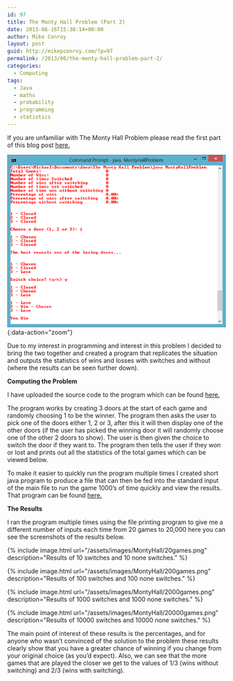 ```yaml
---
id: 97
title: The Monty Hall Problem (Part 2)
date: 2013-06-16T15:38:14+00:00
author: Mike Conroy 
layout: post
guid: http://mikepconroy.com/?p=97
permalink: /2013/06/the-monty-hall-problem-part-2/
categories:
  - Computing
tags:
  - Java
  - maths
  - probability
  - programming
  - statistics
---
```

If you are unfamiliar with The Monty Hall Problem please read the first part of this blog post <a title="The Monty Hall Problem (Part 1)" href="//mikepconroy.com/?p=80">here.</a>
<!--<a href="//mikepconroy.com/wp-content/uploads/2013/06/example.png"><img class="size-full wp-image-113 aligncenter" alt="The monty hall problem program" src="//mikepconroy.com/wp-content/uploads/2013/06/example.png" width="677" height="535" srcset="https://mikepconroy.com/wp-content/uploads/2013/06/example.png 677w, https://mikepconroy.com/wp-content/uploads/2013/06/example-300x237.png 300w, https://mikepconroy.com/wp-content/uploads/2013/06/example-624x493.png 624w" sizes="(max-width: 677px) 100vw, 677px" /></a>-->

![Overview](/assets/images/MontyHall/overview.png){:data-action="zoom"}
          
Due to my interest in programming and interest in this problem I decided to bring the two together and created a program that replicates the situation and outputs the statistics of wins and losses with switches and without (where the results can be seen further down).
          
**Computing the Problem**
          
I have uploaded the source code to the program which can be found <a href="https://github.com/mikecon94/TheMontyHallProblem/blob/master/MontyHallProblem.java" target="_blank">here.</a>
          
The program works by creating 3 doors at the start of each game and randomly choosing 1 to be the winner. The program then asks the user to pick one of the doors either 1, 2 or 3, after this it will then display one of the other doors (if the user has picked the winning door it will randomly choose one of the other 2 doors to show). The user is then given the choice to switch the door if they want to. The program then tells the user if they won or lost and prints out all the statistics of the total games which can be viewed below.
          
To make it easier to quickly run the program multiple times I created short java program to produce a file that can then be fed into the standard input of the main file to run the game 1000&#8217;s of time quickly and view the results. That program can be found <a href="https://github.com/mikecon94/TheMontyHallProblem/blob/master/PrintFile.java" target="_blank">here.</a>
          
**The Results**
          
I ran the program multiple times using the file printing program to give me a different number of inputs each time from 20 games to 20,000 here you can see the screenshots of the results below.
<!--<figure id="attachment_119" style="width: 676px" class="wp-caption aligncenter">-->
          
<!--<a href="//mikepconroy.com/wp-content/uploads/2013/06/20gamesCut.png"><img class="size-full wp-image-119" alt="Results of 10 switches and 10 none switches." src="//mikepconroy.com/wp-content/uploads/2013/06/20gamesCut.png" width="676" height="135" srcset="https://mikepconroy.com/wp-content/uploads/2013/06/20gamesCut.png 676w, https://mikepconroy.com/wp-content/uploads/2013/06/20gamesCut-300x59.png 300w, https://mikepconroy.com/wp-content/uploads/2013/06/20gamesCut-624x124.png 624w" sizes="(max-width: 676px) 100vw, 676px" /></a><figcaption class="wp-caption-text">Results of 10 switches and 10 none switches.</figcaption></figure> <figure id="attachment_122" style="width: 673px" class="wp-caption aligncenter"><a href="//mikepconroy.com/wp-content/uploads/2013/06/200gamesCut.png"><img class="size-full wp-image-122" alt="Results of 100 switches and 100 none switches." src="//mikepconroy.com/wp-content/uploads/2013/06/200gamesCut.png" width="673" height="132" srcset="https://mikepconroy.com/wp-content/uploads/2013/06/200gamesCut.png 673w, https://mikepconroy.com/wp-content/uploads/2013/06/200gamesCut-300x58.png 300w, https://mikepconroy.com/wp-content/uploads/2013/06/200gamesCut-624x122.png 624w" sizes="(max-width: 673px) 100vw, 673px" /></a><figcaption class="wp-caption-text">Results of 100 switches and 100 none switches.</figcaption></figure> <figure id="attachment_123" style="width: 674px" class="wp-caption aligncenter"><a href="//mikepconroy.com/wp-content/uploads/2013/06/2000gamesCut.png"><img class="size-full wp-image-123" alt="Results of 1,000 switches and 1,000 none switches." src="//mikepconroy.com/wp-content/uploads/2013/06/2000gamesCut.png" width="674" height="131" srcset="https://mikepconroy.com/wp-content/uploads/2013/06/2000gamesCut.png 674w, https://mikepconroy.com/wp-content/uploads/2013/06/2000gamesCut-300x58.png 300w, https://mikepconroy.com/wp-content/uploads/2013/06/2000gamesCut-624x121.png 624w" sizes="(max-width: 674px) 100vw, 674px" /></a><figcaption class="wp-caption-text">Results of 1,000 switches and 1,000 none switches.</figcaption></figure> <figure id="attachment_124" style="width: 672px" class="wp-caption aligncenter"><a href="//mikepconroy.com/wp-content/uploads/2013/06/20000gamesCut.png"><img class="size-full wp-image-124" alt="Results of 10,000 switches and 10,000 none switches." src="//mikepconroy.com/wp-content/uploads/2013/06/20000gamesCut.png" width="672" height="141" srcset="https://mikepconroy.com/wp-content/uploads/2013/06/20000gamesCut.png 672w, https://mikepconroy.com/wp-content/uploads/2013/06/20000gamesCut-300x62.png 300w, https://mikepconroy.com/wp-content/uploads/2013/06/20000gamesCut-624x130.png 624w" sizes="(max-width: 672px) 100vw, 672px" /></a><figcaption class="wp-caption-text">Results of 10,000 switches and 10,000 none switches.</figcaption></figure>-->

{% include image.html url="/assets/images/MontyHall/20games.png" description="Results of 10 switches and 10 none switches." %}

{% include image.html url="/assets/images/MontyHall/200games.png" description="Results of 100 switches and 100 none switches." %}

{% include image.html url="/assets/images/MontyHall/2000games.png" description="Results of 1000 switches and 1000 none switches." %}

{% include image.html url="/assets/images/MontyHall/20000games.png" description="Results of 10000 switches and 10000 none switches." %}
         
The main point of interest of these results is the percentages, and for anyone who wasn&#8217;t convinced of the solution to the problem these results clearly show that you have a greater chance of winning if you change from your original choice (as you&#8217;d expect). Also, we can see that the more games that are played the closer we get to the values of 1/3 (wins without switching) and 2/3 (wins with switching).
